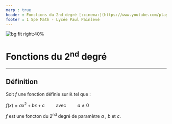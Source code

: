 ```yaml
---
marp : true
header : Fonctions du 2nd degré [:cinema:](https://www.youtube.com/playlist?list=PL6BEztJWB_FARqsI5hIbOHCHRI547n6uI) [:memo:](https://padlet-uploads.storage.googleapis.com/495255194/fb479d2c454612ddd3f6e7a2a9132112/Exercices.pdf)
footer : 1 Spé Math - Lycée Paul Painlevé
---
```


![bg fit right:40%](img/00.png)

# Fonctions du 2$^\text{nd}$ degré

---

## Définition

Soit $f$ une fonction définie sur $\mathbb{R}$ tel que : 

$f(x)=ax^2+bx+c\qquad$ avec $\qquad a\neq0$

$f$ est une foncton du 2$^\text{nd}$ degré de paramètre $a$ , $b$ et $c$.
